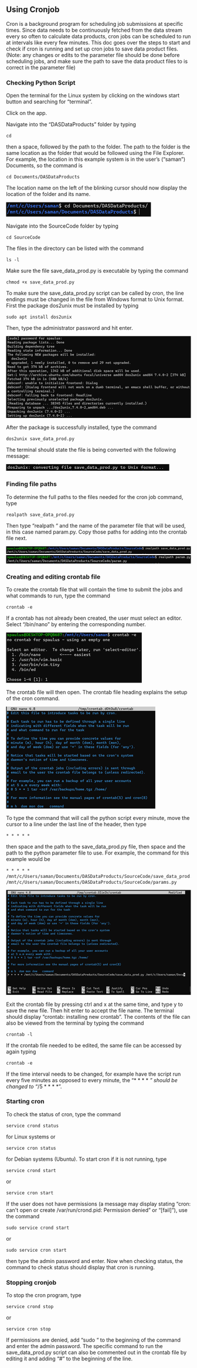 ## Using Cronjob

Cron is a background program for scheduling job submissions at specific times. Since data needs to be continuously fetched from the data stream every so often to 
calculate data products, cron jobs can be scheduled to run at intervals like every few minutes. This doc goes over the steps to start and check if cron is running 
and set up cron jobs to save data product files. (Note: any changes or edits to the parameter file should be done before scheduling jobs, and make sure the path to 
save the data product files to is correct in the parameter file)

### Checking Python Script

Open the terminal for the Linux system by clicking on the windows start button and searching for “terminal”. 

Click on the app.

Navigate into the “DASDataProducts” folder by typing 

    cd

then a space, followed by the path to the folder. The path to the folder is the same location as the folder that would be followed using the File Explorer. 
For example, the location in this example system is in the user’s (“saman”) Documents, so the command is 

    cd Documents/DASDataProducts

The location name on the left of the blinking cursor should now display the location of the folder and its name. 

![img1](./Images/img1.png)
 
Navigate into the SourceCode folder by typing 

    cd SourceCode

The files in the directory can be listed with the command 

    ls -l

Make sure the file save_data_prod.py is executable by typing the command 

    chmod +x save_data_prod.py

To make sure the save_data_prod.py script can be called by cron, the line endings must be changed in the file from Windows format to Unix format. First the package 
dos2unix must be installed by typing 

    sudo apt install dos2unix

Then, type the administrator password and hit enter. 

![img2](./Images/img2.png)
 
After the package is successfully installed, type the command 

    dos2unix save_data_prod.py

The terminal should state the file is being converted with the following message:

![img3](./Images/img3.png)

### Finding file paths

To determine the full paths to the files needed for the cron job command, type 

    realpath save_data_prod.py

Then type “realpath “ and the name of the parameter file that will be used, in this case named param.py. Copy those paths for adding into the crontab file next. 

![img4](./Images/img4.png)
![img5](./Images/img5.png)

### Creating and editing crontab file

To create the crontab file that will contain the time to submit the jobs and what commands to run, type the command 

    crontab -e

If a crontab has not already been created, the user must select an editor. Select “/bin/nano” by entering the corresponding number. 

![img6](./Images/img6.png)

The crontab file will then open. The crontab file heading explains the setup of the cron command. 

![img7](./Images/img7.png)

To type the command that will call the python script every minute, move the cursor to a line under the last line of the header, then type 

    * * * * * 

then space and the path to the save_data_prod.py file, then space and the path to the python parameter file to use. For example, the command for this example would be 

    * * * * * /mnt/c/Users/saman/Documents/DASDataProducts/SourceCode/save_data_prod.py /mnt/c/Users/saman/Documents/DASDataProducts/SourceCode/params.py

![img8](./Images/img8.png)

Exit the crontab file by pressing ctrl and x at the same time, and type y to save the new file. Then hit enter to accept the file name. The terminal should display “crontab: installing new crontab”. The contents of the file can also be viewed from the terminal by typing the command 

    crontab -l

If the crontab file needed to be edited, the same file can be accessed by again typing 

    crontab -e

If the time interval needs to be changed, for example have the script run every five minutes as opposed to every minute, the “* * * * *” should be changed to “*/5 * * * *”. 

### Starting cron

To check the status of cron, type the command 

    service crond status

for Linux systems or 

    service cron status

for Debian systems (Ubuntu). To start cron if it is not running, type 

    service crond start
or 

    service cron start

If the user does not have permissions (a message may display stating “cron: can't open or create /var/run/crond.pid: Permission denied” or “[fail]”), use the command 

    sudo service crond start
or 

    sudo service cron start 

then type the admin password and enter. Now when checking status, the command to check status should display that cron is running. 

### Stopping cronjob

To stop the cron program, type 

    service crond stop
or 

    service cron stop

If permissions are denied, add “sudo “ to the beginning of the command and enter the admin password. The specific command to run the save_data_prod.py script can also be commented out in the crontab file by editing it and adding “#” to the beginning of the line. 
